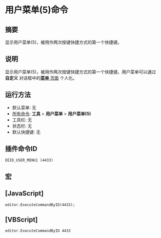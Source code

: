 # 用户菜单(5)命令

## 摘要

显示用户菜单(5)，被用作两次按键快捷方式的第一个快捷键。

## 说明

显示用户菜单(5)，被用作两次按键快捷方式的第一个快捷键。用户菜单可以通过 **自定义** 对话框中的[**菜单** 页面](../../dlg/customize/menus/index) 个人化。

## 运行方法

- 默认菜单: 无
- [所有命令](all_commands): **工具** >
**用户菜单** \> **用户菜单(5)**
- 工具栏: 无
- 状态栏: 无
- 默认快捷键: 无

## 插件命令ID

```
EEID_USER_MENU1 (4433)```

## 宏

## \[JavaScript\]

```
editor.ExecuteCommandByID(4433);
```

## \[VBScript\]

```
editor.ExecuteCommandByID 4433
```
